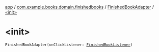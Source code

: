 [app](../../index.md) / [com.example.books.domain.finishedbooks](../index.md) / [FinishedBookAdapter](index.md) / [&lt;init&gt;](./-init-.md)

# &lt;init&gt;

`FinishedBookAdapter(onClickListener: `[`FinishedBookListener`](-finished-book-listener/index.md)`)`